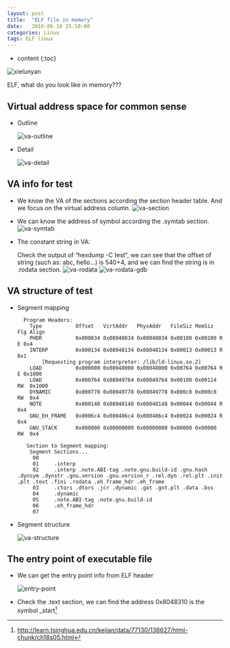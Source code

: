 ```yaml
---
layout: post
title:  "ELF file in memory"
date:   2016-06-10 15:50:00
categories: Linux
tags: ELF linux
---
```


* content
{:toc}

![xielunyan](https://raw.githubusercontent.com/ray525/ray525.github.io/master/asset/img/xielunyan.png)

ELF, what do you look like in memory???



## Virtual address space for common sense

- Outline

	![va-outline](https://raw.githubusercontent.com/ray525/ray525.github.io/master/asset/img/va-outline.png)

- Detail

	![va-detail](https://raw.githubusercontent.com/ray525/ray525.github.io/master/asset/img/va-detail.png)

## VA info for test

- We know the VA of the sections according the section header table. And we focus on the virtual address column.
![va-section](https://raw.githubusercontent.com/ray525/ray525.github.io/master/asset/img/va-section.png)

- We can know the address of symbol according the .symtab section.
![va-symtab](https://raw.githubusercontent.com/ray525/ray525.github.io/master/asset/img/va-symtab.png)

- The constant string in VA: 

	Check the output of “hexdump -C test”, we can see that the offset of string (such as: abc, hello…) is 540+4, and we can find the string is in .rodata section.
	![va-rodata](https://raw.githubusercontent.com/ray525/ray525.github.io/master/asset/img/va-rodata.png)
	![va-rodata-gdb](https://raw.githubusercontent.com/ray525/ray525.github.io/master/asset/img/va-rodata-gdb.png)
	
## VA structure of test

- Segment mapping 

		Program Headers:
		  Type           Offset   VirtAddr   PhysAddr   FileSiz MemSiz  Flg Align
		  PHDR           0x000034 0x08048034 0x08048034 0x00100 0x00100 R E 0x4
		  INTERP         0x000134 0x08048134 0x08048134 0x00013 0x00013 R   0x1
			  [Requesting program interpreter: /lib/ld-linux.so.2]
		  LOAD           0x000000 0x08048000 0x08048000 0x00764 0x00764 R E 0x1000
		  LOAD           0x000764 0x08049764 0x08049764 0x00108 0x00114 RW  0x1000
		  DYNAMIC        0x000778 0x08049778 0x08049778 0x000c8 0x000c8 RW  0x4
		  NOTE           0x000148 0x08048148 0x08048148 0x00044 0x00044 R   0x4
		  GNU_EH_FRAME   0x0006c4 0x080486c4 0x080486c4 0x00024 0x00024 R   0x4
		  GNU_STACK      0x000000 0x00000000 0x00000000 0x00000 0x00000 RW  0x4

		 Section to Segment mapping:
		  Segment Sections...
		   00     
		   01     .interp 
		   02     .interp .note.ABI-tag .note.gnu.build-id .gnu.hash .dynsym .dynstr .gnu.version .gnu.version_r .rel.dyn .rel.plt .init .plt .text .fini .rodata .eh_frame_hdr .eh_frame 
		   03     .ctors .dtors .jcr .dynamic .got .got.plt .data .bss 
		   04     .dynamic 
		   05     .note.ABI-tag .note.gnu.build-id 
		   06     .eh_frame_hdr 
		   07     


- Segment structure

	![va-structure](https://raw.githubusercontent.com/ray525/ray525.github.io/master/asset/img/va-structure.png)
	
## The entry point of executable file

- We can get the entry point info from ELF header

    ![entry-point](https://raw.githubusercontent.com/ray525/ray525.github.io/master/asset/img/entry-point.png)

- Check the .text section, we can find the address 0x8048310 is the symbol _start[^1]

[^1]: http://learn.tsinghua.edu.cn/kejian/data/77130/138627/html-chunk/ch18s05.html